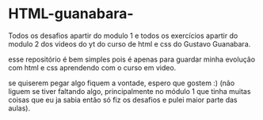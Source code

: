# HTML-guanabara-
Todos os desafios apartir do modulo 1 e todos os exercícios apartir do modulo 2 dos videos do yt do curso de html e css do Gustavo Guanabara.

esse repositório é bem simples pois é apenas para guardar minha evolução com html e css aprendendo com o curso em video.

se quiserem pegar algo fiquem a vontade, espero que gostem :) (não liguem se tiver faltando algo, principalmente no módulo 1 que tinha muitas coisas que eu ja sabia então só fiz os desafios e pulei maior parte das aulas).
